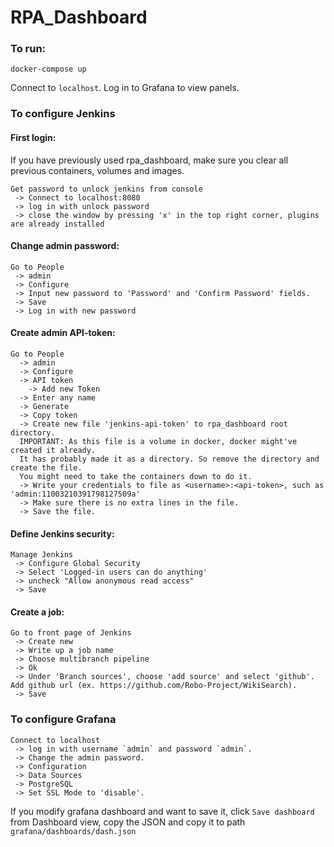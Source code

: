 # RPA_Dashboard

### To run:
    docker-compose up

Connect to `localhost`. Log in to Grafana to view panels.

### To configure Jenkins

#### First login:

If you have previously used rpa_dashboard, make sure you clear all previous containers, volumes and images.
```
Get password to unlock jenkins from console
 -> Connect to localhost:8080
 -> log in with unlock password
 -> close the window by pressing 'x' in the top right corner, plugins are already installed
```
 
#### Change admin password:
```
Go to People
 -> admin
 -> Configure
 -> Input new password to 'Password' and 'Confirm Password' fields.
 -> Save
 -> Log in with new password
```
 
#### Create admin API-token:
```
Go to People
  -> admin
  -> Configure
  -> API token
    -> Add new Token
  -> Enter any name
  -> Generate
  -> Copy token
  -> Create new file 'jenkins-api-token' to rpa_dashboard root directory.
  IMPORTANT: As this file is a volume in docker, docker might've created it already.
  It has probably made it as a directory. So remove the directory and create the file.
  You might need to take the containers down to do it.
  -> Write your credentials to file as <username>:<api-token>, such as 'admin:11003210391798127509a'
  -> Make sure there is no extra lines in the file.
  -> Save the file.
```

#### Define Jenkins security:
```
Manage Jenkins
 -> Configure Global Security
 -> Select 'Logged-in users can do anything'
 -> uncheck "Allow anonymous read access"
 -> Save
```

#### Create a job:
```
Go to front page of Jenkins
 -> Create new
 -> Write up a job name
 -> Choose multibranch pipeline
 -> Ok
 -> Under 'Branch sources', choose 'add source' and select 'github'. Add github url (ex. https://github.com/Robo-Project/WikiSearch).
 -> Save
```

### To configure Grafana
```
Connect to localhost
 -> log in with username `admin` and password `admin`.
 -> Change the admin password.
 -> Configuration
 -> Data Sources
 -> PostgreSQL
 -> Set SSL Mode to 'disable'.
```

If you modify grafana dashboard and want to save it, click `Save dashboard` from Dashboard view, copy the JSON and copy it to path `grafana/dashboards/dash.json`
